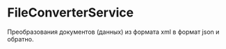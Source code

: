 # FileConverterService  
Преобразования документов (данных) из формата xml в формат json и обратно.

